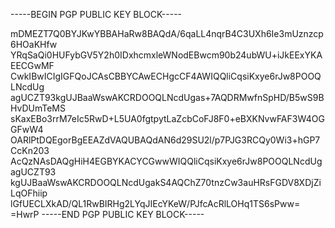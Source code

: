 -----BEGIN PGP PUBLIC KEY BLOCK-----

mDMEZT7Q0BYJKwYBBAHaRw8BAQdA/6qaLL4nqrB4C3UXh6Ie3mUznzcp6HOaKHfw
YRqSaQi0HUFybGV5Y2h0IDxhcmxleWNodEBwcm90b24ubWU+iJkEExYKAEECGwMF
CwkIBwICIgIGFQoJCAsCBBYCAwECHgcCF4AWIQQliCqsiKxye6rJw8POOQLNcdUg
agUCZT93kgUJBaaWswAKCRDOOQLNcdUgas+7AQDRMwfnSpHD/B5wS9BHvDUmTeMS
sKaxEBo3rrM7eIc5RwD+L5UA0fgtpytLaZcbCoFJ8F0+eBXKNvwFAF3W4OGGFwW4
OARlPtDQEgorBgEEAZdVAQUBAQdAN6d29SU2l/p7PJG3RCQy0Wi3+hGP7CcKn203
AcQzNAsDAQgHiH4EGBYKACYCGwwWIQQliCqsiKxye6rJw8POOQLNcdUgagUCZT93
kgUJBaaWswAKCRDOOQLNcdUgakS4AQChZ70tnzCw3auHRsFGDV8XDjZiLqOFhiip
lGfUECLXkAD/QL1RwBIRHg2LYqJIEcYKeW/PJfcAcRlLOHq1TS6sPww=
=HwrP
-----END PGP PUBLIC KEY BLOCK-----
